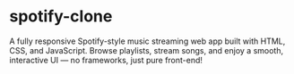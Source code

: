 # spotify-clone
A fully responsive Spotify-style music streaming web app built with HTML, CSS, and JavaScript. Browse playlists, stream songs, and enjoy a smooth, interactive UI — no frameworks, just pure front-end!
